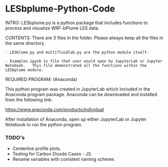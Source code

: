 # LESbplume-Python-Code

INTRO:
LESbplume.py is a python package that includes functions to process and visualize WRF-bPlume LES data.

CONTENTS: 
There are 3 files in the folder. Please always keep all the files in the same directory. 

	- LESblume.py and multifluidlab.py are the python module itself.

	- Examples.ipynb is file that user would open by JupyterLab or Jupyter 	Notebook. 	This file demonstrated all the functions within the LESbplume module.

REQUIRED PROGRAM: (Anaconda)

This python program was created in JupyterLab which included in the Anaconda program package. Anaconda can be downloaded and installed from the following link: 

https://www.anaconda.com/products/individual 

After installation of Anaconda, open up either JupyterLab or Jupyter Notebook to run the python program.

### TODO's 
- Centerline profile plots.
- Testing for Carbon Dioxde Cases - JS.
- Rename variables with conistent naming scheme.

